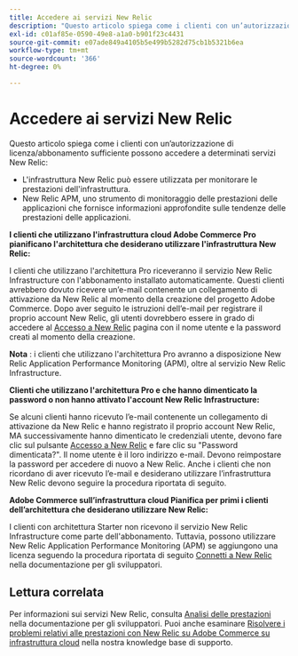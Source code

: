 ```yaml
---
title: Accedere ai servizi New Relic
description: "Questo articolo spiega come i clienti con un’autorizzazione di licenza/abbonamento sufficiente possono accedere a determinati servizi New Relic:"
exl-id: c01af85e-0590-49e8-a1a0-b901f23c4431
source-git-commit: e07ade849a4105b5e499b5282d75cb1b5321b6ea
workflow-type: tm+mt
source-wordcount: '366'
ht-degree: 0%

---
```


# Accedere ai servizi New Relic

Questo articolo spiega come i clienti con un’autorizzazione di licenza/abbonamento sufficiente possono accedere a determinati servizi New Relic:

* L&#39;infrastruttura New Relic può essere utilizzata per monitorare le prestazioni dell&#39;infrastruttura.
* New Relic APM, uno strumento di monitoraggio delle prestazioni delle applicazioni che fornisce informazioni approfondite sulle tendenze delle prestazioni delle applicazioni.

**I clienti che utilizzano l&#39;infrastruttura cloud Adobe Commerce Pro pianificano l&#39;architettura che desiderano utilizzare l&#39;infrastruttura New Relic:**

I clienti che utilizzano l&#39;architettura Pro riceveranno il servizio New Relic Infrastructure con l&#39;abbonamento installato automaticamente. Questi clienti avrebbero dovuto ricevere un’e-mail contenente un collegamento di attivazione da New Relic al momento della creazione del progetto Adobe Commerce. Dopo aver seguito le istruzioni dell’e-mail per registrare il proprio account New Relic, gli utenti dovrebbero essere in grado di accedere al [Accesso a New Relic](https://login.newrelic.com/login) pagina con il nome utente e la password creati al momento della creazione.

**Nota** : i clienti che utilizzano l&#39;architettura Pro avranno a disposizione New Relic Application Performance Monitoring (APM), oltre al servizio New Relic Infrastructure.

**Clienti che utilizzano l&#39;architettura Pro e che hanno dimenticato la password o non hanno attivato l&#39;account New Relic Infrastructure:**

Se alcuni clienti hanno ricevuto l’e-mail contenente un collegamento di attivazione da New Relic e hanno registrato il proprio account New Relic, MA successivamente hanno dimenticato le credenziali utente, devono fare clic sul pulsante [Accesso a New Relic](https://login.newrelic.com/login) e fare clic su &quot;Password dimenticata?&quot;. Il nome utente è il loro indirizzo e-mail. Devono reimpostare la password per accedere di nuovo a New Relic. Anche i clienti che non ricordano di aver ricevuto l’e-mail e desiderano utilizzare l’infrastruttura New Relic devono seguire la procedura riportata di seguito.

**Adobe Commerce sull’infrastruttura cloud Pianifica per primi i clienti dell’architettura che desiderano utilizzare New Relic:**

I clienti con architettura Starter non ricevono il servizio New Relic Infrastructure come parte dell&#39;abbonamento. Tuttavia, possono utilizzare New Relic Application Performance Monitoring (APM) se aggiungono una licenza seguendo la procedura riportata di seguito [Connetti a New Relic](https://devdocs.magento.com/cloud/project/new-relic.html#connect-to-new-relic) nella documentazione per gli sviluppatori.

## Lettura correlata

Per informazioni sui servizi New Relic, consulta [Analisi delle prestazioni](https://devdocs.magento.com/cloud/project/new-relic.html#investigate-performance) nella documentazione per gli sviluppatori. Puoi anche esaminare [Risolvere i problemi relativi alle prestazioni con New Relic su Adobe Commerce su infrastruttura cloud](/help/troubleshooting/miscellaneous/troubleshoot-performance-using-new-relic-on-magento-commerce.md) nella nostra knowledge base di supporto.
